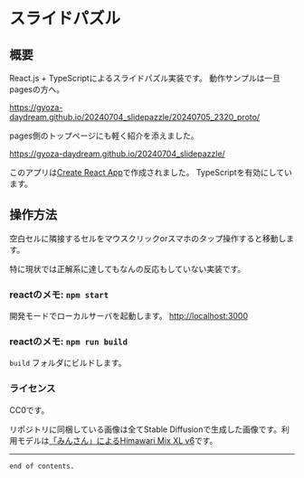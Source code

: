 # スライドパズル

## 概要

React.js + TypeScriptによるスライドパズル実装です。
動作サンプルは一旦pagesの方へ。

https://gyoza-daydream.github.io/20240704_slidepazzle/20240705_2320_proto/

pages側のトップページにも軽く紹介を添えました。

https://gyoza-daydream.github.io/20240704_slidepazzle/

このアプリは[Create React App](https://github.com/facebook/create-react-app)で作成されました。
TypeScriptを有効にしています。


## 操作方法

空白セルに隣接するセルをマウスクリックorスマホのタップ操作すると移動します。

特に現状では正解系に達してもなんの反応もしていない実装です。


### reactのメモ: `npm start`

開発モードでローカルサーバを起動します。
[http://localhost:3000](http://localhost:3000)


### reactのメモ: `npm run build`

`build` フォルダにビルドします。


### ライセンス

CC0です。

リポジトリに同梱している画像は全てStable Diffusionで生成した画像です。利用モデルは<a href="https://civitai.com/models/131611/himawarimix">「みんさん」によるHimawari Mix XL v6</a>です。


---

`end of contents.`